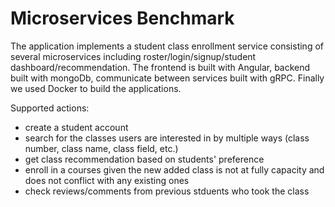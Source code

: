 # Microservices Benchmark
The application implements a student class enrollment service consisting of several microservices including roster/login/signup/student dashboard/recommendation. The frontend is built with Angular, backend built with mongoDb, communicate between services built with gRPC. Finally we used Docker to build the applications. 

Supported actions:
- create a student account
- search for the classes users are interested in by multiple ways (class number, class name, class field, etc.)
- get class recommendation based on students' preference
- enroll in a courses given the new added class is not at fully capacity and does not conflict with any existing ones
- check reviews/comments from previous stduents who took the class
